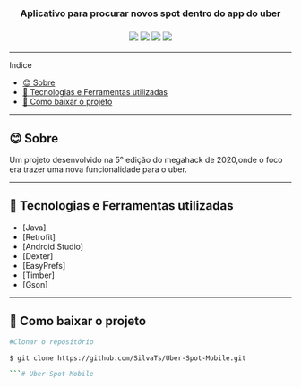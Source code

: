 <h3 align="center">Aplicativo para procurar novos spot dentro do app do uber</h3>

<h3 align="center"> 
  <img src="https://user-images.githubusercontent.com/47439833/99196744-bca3db00-2764-11eb-97bf-b3be58bf778d.png"> </img>
  <img src="https://user-images.githubusercontent.com/47439833/99196752-c594ac80-2764-11eb-973e-7cff1b580b44.png"> </img>
    <img src="https://user-images.githubusercontent.com/47439833/99196760-cdece780-2764-11eb-8e45-716dcb11cacc.png"> </img>
	 <img src="https://user-images.githubusercontent.com/47439833/99196764-d04f4180-2764-11eb-892e-d0b4eab76efd.png"> </img>
</h3>

---
Indice
- [😊 Sobre](#-sobre)
- [🚀 Tecnologias e Ferramentas utilizadas](#-tecnologias-e-ferramentas-utilizadas)
- [📑 Como baixar o projeto](#-como-baixar-o-projeto)

---

## 😊 Sobre
Um projeto desenvolvido na 5° edição do megahack de 2020,onde o foco era trazer uma nova funcionalidade para o uber.

---

## 🚀 Tecnologias e Ferramentas utilizadas

- [Java]
- [Retrofit]
- [Android Studio]
- [Dexter]
- [EasyPrefs]
- [Timber]
- [Gson]
  
---

## 📑 Como baixar o projeto

  ```bash
  #Clonar o repositório

  $ git clone https://github.com/SilvaTs/Uber-Spot-Mobile.git

  ```# Uber-Spot-Mobile